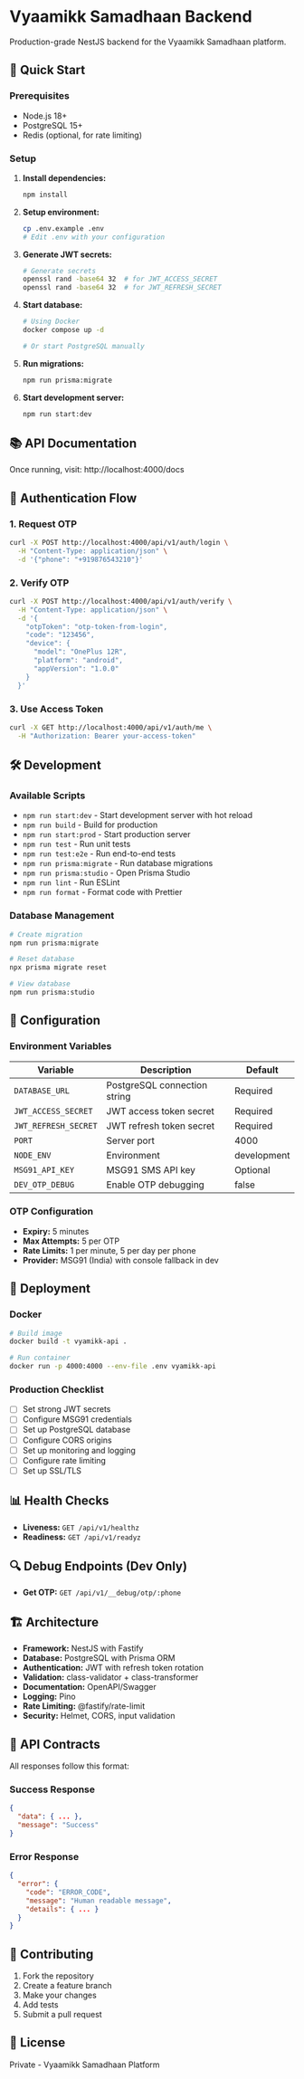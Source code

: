 # Vyaamikk Samadhaan Backend

Production-grade NestJS backend for the Vyaamikk Samadhaan platform.

## 🚀 Quick Start

### Prerequisites

- Node.js 18+
- PostgreSQL 15+
- Redis (optional, for rate limiting)

### Setup

1. **Install dependencies:**

   ```bash
   npm install
   ```

2. **Setup environment:**

   ```bash
   cp .env.example .env
   # Edit .env with your configuration
   ```

3. **Generate JWT secrets:**

   ```bash
   # Generate secrets
   openssl rand -base64 32  # for JWT_ACCESS_SECRET
   openssl rand -base64 32  # for JWT_REFRESH_SECRET
   ```

4. **Start database:**

   ```bash
   # Using Docker
   docker compose up -d

   # Or start PostgreSQL manually
   ```

5. **Run migrations:**

   ```bash
   npm run prisma:migrate
   ```

6. **Start development server:**
   ```bash
   npm run start:dev
   ```

## 📚 API Documentation

Once running, visit: http://localhost:4000/docs

## 🔐 Authentication Flow

### 1. Request OTP

```bash
curl -X POST http://localhost:4000/api/v1/auth/login \
  -H "Content-Type: application/json" \
  -d '{"phone": "+919876543210"}'
```

### 2. Verify OTP

```bash
curl -X POST http://localhost:4000/api/v1/auth/verify \
  -H "Content-Type: application/json" \
  -d '{
    "otpToken": "otp-token-from-login",
    "code": "123456",
    "device": {
      "model": "OnePlus 12R",
      "platform": "android",
      "appVersion": "1.0.0"
    }
  }'
```

### 3. Use Access Token

```bash
curl -X GET http://localhost:4000/api/v1/auth/me \
  -H "Authorization: Bearer your-access-token"
```

## 🛠️ Development

### Available Scripts

- `npm run start:dev` - Start development server with hot reload
- `npm run build` - Build for production
- `npm run start:prod` - Start production server
- `npm run test` - Run unit tests
- `npm run test:e2e` - Run end-to-end tests
- `npm run prisma:migrate` - Run database migrations
- `npm run prisma:studio` - Open Prisma Studio
- `npm run lint` - Run ESLint
- `npm run format` - Format code with Prettier

### Database Management

```bash
# Create migration
npm run prisma:migrate

# Reset database
npx prisma migrate reset

# View database
npm run prisma:studio
```

## 🔧 Configuration

### Environment Variables

| Variable             | Description                  | Default     |
| -------------------- | ---------------------------- | ----------- |
| `DATABASE_URL`       | PostgreSQL connection string | Required    |
| `JWT_ACCESS_SECRET`  | JWT access token secret      | Required    |
| `JWT_REFRESH_SECRET` | JWT refresh token secret     | Required    |
| `PORT`               | Server port                  | 4000        |
| `NODE_ENV`           | Environment                  | development |
| `MSG91_API_KEY`      | MSG91 SMS API key            | Optional    |
| `DEV_OTP_DEBUG`      | Enable OTP debugging         | false       |

### OTP Configuration

- **Expiry:** 5 minutes
- **Max Attempts:** 5 per OTP
- **Rate Limits:** 1 per minute, 5 per day per phone
- **Provider:** MSG91 (India) with console fallback in dev

## 🚀 Deployment

### Docker

```bash
# Build image
docker build -t vyamikk-api .

# Run container
docker run -p 4000:4000 --env-file .env vyamikk-api
```

### Production Checklist

- [ ] Set strong JWT secrets
- [ ] Configure MSG91 credentials
- [ ] Set up PostgreSQL database
- [ ] Configure CORS origins
- [ ] Set up monitoring and logging
- [ ] Configure rate limiting
- [ ] Set up SSL/TLS

## 📊 Health Checks

- **Liveness:** `GET /api/v1/healthz`
- **Readiness:** `GET /api/v1/readyz`

## 🔍 Debug Endpoints (Dev Only)

- **Get OTP:** `GET /api/v1/__debug/otp/:phone`

## 🏗️ Architecture

- **Framework:** NestJS with Fastify
- **Database:** PostgreSQL with Prisma ORM
- **Authentication:** JWT with refresh token rotation
- **Validation:** class-validator + class-transformer
- **Documentation:** OpenAPI/Swagger
- **Logging:** Pino
- **Rate Limiting:** @fastify/rate-limit
- **Security:** Helmet, CORS, input validation

## 📝 API Contracts

All responses follow this format:

### Success Response

```json
{
  "data": { ... },
  "message": "Success"
}
```

### Error Response

```json
{
  "error": {
    "code": "ERROR_CODE",
    "message": "Human readable message",
    "details": { ... }
  }
}
```

## 🤝 Contributing

1. Fork the repository
2. Create a feature branch
3. Make your changes
4. Add tests
5. Submit a pull request

## 📄 License

Private - Vyaamikk Samadhaan Platform
